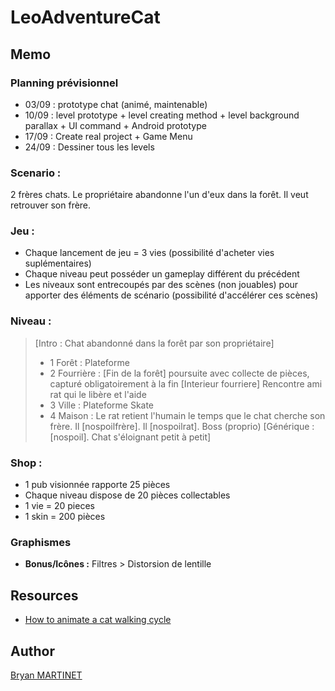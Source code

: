 # LeoAdventureCat

## Memo

### Planning prévisionnel
* 03/09 : prototype chat (animé, maintenable)
* 10/09 :  level prototype
			+ level creating method
			+ level background parallax
			+ UI command
			+ Android prototype
* 17/09 :  Create real project
			+ Game Menu
* 24/09 :  Dessiner tous les levels

### Scenario :
2 frères chats. Le propriétaire abandonne l'un d'eux dans la forêt. Il veut retrouver son frère.

### Jeu :
- Chaque lancement de jeu = 3 vies (possibilité d'acheter vies suplémentaires)
- Chaque niveau peut posséder un gameplay différent du précédent
- Les niveaux sont entrecoupés par des scènes (non jouables) pour apporter des éléments de scénario (possibilité d'accélérer ces scènes)
 
 
### Niveau :
> [Intro : Chat abandonné dans la forêt par son propriétaire]
> - 1 Forêt : Plateforme
> - 2 Fourrière :	[Fin de la forêt] poursuite avec collecte de pièces, capturé obligatoirement à la fin
>							[Interieur fourriere] Rencontre ami rat qui le libère et l'aide
> - 3 Ville : Plateforme
>             Skate
> - 4 Maison : Le rat retient l'humain le temps que le chat cherche son frère.
>                 Il [nospoilfrère]. Il [nospoilrat].
>                  Boss (proprio)
> [Générique : [nospoil]. Chat s'éloignant petit à petit]
 
### Shop :
- 1 pub visionnée rapporte 25 pièces
- Chaque niveau dispose de 20 pièces collectables
- 1 vie = 20 pieces
- 1 skin = 200 pièces
 
 
### Graphismes
* **Bonus/Icônes :** Filtres > Distorsion de lentille


## Resources
* [How to animate a cat walking cycle](https://www.youtube.com/watch?v=dYCGMdQgs-I)

## Author
[Bryan MARTINET](https://maarti.net)